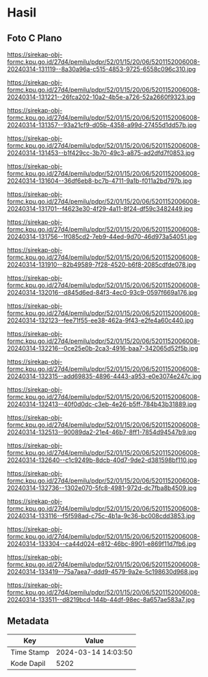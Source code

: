 # Hasil

## Foto C Plano

https://sirekap-obj-formc.kpu.go.id/27d4/pemilu/pdpr/52/01/15/20/06/5201152006008-20240314-131119--8a30a96a-c515-4853-9725-6558c096c310.jpg

https://sirekap-obj-formc.kpu.go.id/27d4/pemilu/pdpr/52/01/15/20/06/5201152006008-20240314-131221--26fca202-10a2-4b5e-a726-52a2660f9323.jpg

https://sirekap-obj-formc.kpu.go.id/27d4/pemilu/pdpr/52/01/15/20/06/5201152006008-20240314-131357--93a21cf9-d05b-4358-a99d-27455d1dd57b.jpg

https://sirekap-obj-formc.kpu.go.id/27d4/pemilu/pdpr/52/01/15/20/06/5201152006008-20240314-131453--b1f429cc-3b70-49c3-a875-ad2dfd7f0853.jpg

https://sirekap-obj-formc.kpu.go.id/27d4/pemilu/pdpr/52/01/15/20/06/5201152006008-20240314-131604--36df6eb8-bc7b-4711-9a1b-f011a2bd797b.jpg

https://sirekap-obj-formc.kpu.go.id/27d4/pemilu/pdpr/52/01/15/20/06/5201152006008-20240314-131701--f4623e30-4f29-4a11-8f24-df59c3482449.jpg

https://sirekap-obj-formc.kpu.go.id/27d4/pemilu/pdpr/52/01/15/20/06/5201152006008-20240314-131756--1f085cd2-7eb9-44ed-9d70-46d973a54051.jpg

https://sirekap-obj-formc.kpu.go.id/27d4/pemilu/pdpr/52/01/15/20/06/5201152006008-20240314-131910--82b49589-7f28-4520-b6f8-2085cdfde078.jpg

https://sirekap-obj-formc.kpu.go.id/27d4/pemilu/pdpr/52/01/15/20/06/5201152006008-20240314-132016--d845d6ed-84f3-4ec0-93c9-0597f669a176.jpg

https://sirekap-obj-formc.kpu.go.id/27d4/pemilu/pdpr/52/01/15/20/06/5201152006008-20240314-132123--fee71f55-ee38-462a-9f43-e2fe4a60c440.jpg

https://sirekap-obj-formc.kpu.go.id/27d4/pemilu/pdpr/52/01/15/20/06/5201152006008-20240314-132216--0ce25e0b-2ca3-4916-baa7-342065d52f5b.jpg

https://sirekap-obj-formc.kpu.go.id/27d4/pemilu/pdpr/52/01/15/20/06/5201152006008-20240314-132315--add69835-4896-4443-a953-e0e3074e247c.jpg

https://sirekap-obj-formc.kpu.go.id/27d4/pemilu/pdpr/52/01/15/20/06/5201152006008-20240314-132413--40f0d0dc-c3eb-4e26-b5ff-784b43b31889.jpg

https://sirekap-obj-formc.kpu.go.id/27d4/pemilu/pdpr/52/01/15/20/06/5201152006008-20240314-132513--90089da2-21e4-46b7-8ff1-7854d94547b9.jpg

https://sirekap-obj-formc.kpu.go.id/27d4/pemilu/pdpr/52/01/15/20/06/5201152006008-20240314-132640--c1c9249b-8dcb-40d7-9de2-d381598bf110.jpg

https://sirekap-obj-formc.kpu.go.id/27d4/pemilu/pdpr/52/01/15/20/06/5201152006008-20240314-132736--1302e070-5fc8-4981-972d-dc7fba8b4509.jpg

https://sirekap-obj-formc.kpu.go.id/27d4/pemilu/pdpr/52/01/15/20/06/5201152006008-20240314-133116--f5f598ad-c75c-4b1a-9c36-bc008cdd3853.jpg

https://sirekap-obj-formc.kpu.go.id/27d4/pemilu/pdpr/52/01/15/20/06/5201152006008-20240314-133304--ca44d024-e812-46bc-8901-e869f11d7fb6.jpg

https://sirekap-obj-formc.kpu.go.id/27d4/pemilu/pdpr/52/01/15/20/06/5201152006008-20240314-133419--75a7aea7-ddd9-4579-9a2e-5c198630d968.jpg

https://sirekap-obj-formc.kpu.go.id/27d4/pemilu/pdpr/52/01/15/20/06/5201152006008-20240314-133511--d8219bcd-144b-44df-98ec-8a657ae583a7.jpg


## Metadata

| Key        | Value               |
| ---------- | ------------------- |
| Time Stamp | 2024-03-14 14:03:50 |
| Kode Dapil | 5202                |




